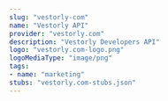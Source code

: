 ```yaml
---
slug: "vestorly-com"
name: "Vestorly API"
provider: "vestorly.com"
description: "Vestorly Developers API"
logo: "vestorly.com-logo.png"
logoMediaType: "image/png"
tags:
- name: "marketing"
stubs: "vestorly.com-stubs.json"
---
```

